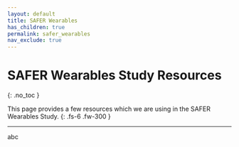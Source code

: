 ```yaml
---
layout: default
title: SAFER Wearables
has_children: true
permalink: safer_wearables
nav_exclude: true
---
```


# SAFER Wearables Study Resources
{: .no_toc }

This page provides a few resources which we are using in the SAFER Wearables Study.
{: .fs-6 .fw-300 }

---

abc